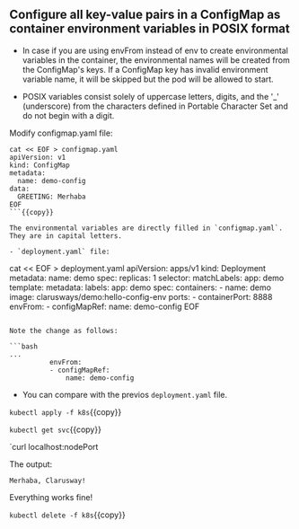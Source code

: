 ## Configure all key-value pairs in a ConfigMap as container environment variables in POSIX format

- In case if you are using envFrom  instead of env  to create environmental variables in the container, the environmental names will be created from the ConfigMap's keys. If a ConfigMap  key has invalid environment variable name, it will be skipped but the pod will be allowed to start. 

- POSIX variables consist solely of uppercase letters, digits, and the '_' (underscore) from the characters defined in Portable Character Set and do not begin with a digit.

Modify configmap.yaml file:

```
cat << EOF > configmap.yaml
apiVersion: v1
kind: ConfigMap
metadata:
  name: demo-config
data:
  GREETING: Merhaba
EOF
```{{copy}}

The environmental variables are directly filled in `configmap.yaml`. They are in capital letters.

- `deployment.yaml` file:

```
cat << EOF > deployment.yaml
apiVersion: apps/v1
kind: Deployment
metadata:
  name: demo
spec:
  replicas: 1
  selector:
    matchLabels:
      app: demo
  template:
    metadata:
      labels:
        app: demo
    spec:
      containers:
        - name:  demo
          image: clarusways/demo:hello-config-env
          ports:
            - containerPort: 8888
          envFrom:
          - configMapRef:
              name: demo-config
EOF
```

Note the change as follows:

```bash
...
          envFrom:
          - configMapRef:
              name: demo-config
```

- You can compare with the previos `deployment.yaml` file.

`kubectl apply -f k8s`{{copy}}

`kubectl get svc`{{copy}}

`curl localhost:nodePort

The output:

```
Merhaba, Clarusway!
```

Everything works fine!

`kubectl delete -f k8s`{{copy}}